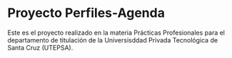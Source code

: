 # Proyecto Perfiles-Agenda
Este es el proyecto realizado en la materia Prácticas Profesionales para el departamento de titulación 
de la Universisddad Privada Tecnológica de Santa Cruz (UTEPSA).
